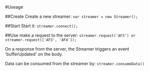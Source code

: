#Useage

##Create
Create a new streamer: `var streamer = new Streamer();`

##Start
Start it: `streamer.connect();`

##Use
make a request to the server: `streamer.request('AF3') or streamer.request(['AF3', 'AF4']);`

On a response from the server, the Streamer triggers an event 'bufferUpdated' on the body.

Data can be consumed from the streamer by: `streamer.consumeData()`